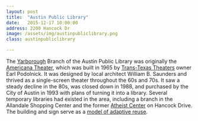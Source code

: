 ```yaml
---
layout: post
title:  "Austin Public Library"
date:   2015-12-17 10:00:00
address: 2200 Hancock Dr
image: /assets/img/austinpubliclibrary.png
class: austinpubliclibrary

---
```

The [Yarborough](https://www.tshaonline.org/handbook/online/articles/fyags) Branch of the Austin Public Library was originally the [Americana Theater](http://cinematreasures.org/theaters/6795), which was built in 1965 by [Trans-Texas Theaters](http://www.lib.utexas.edu/taro/aushc/00324/ahc-00324.html) owner Earl Podolnick. It was designed by local architect William B. Saunders and thrived as a single-screen theater throughout the 60s and 70s. It saw a steady decline in the 80s, was closed down in 1988, and purchased by the City of Austin in 1993 with plans of turning it into a library. Several temporary libraries had existed in the area, including a branch in the Allandale Shopping Center and the former [Atheist Center](http://1.bp.blogspot.com/-t6an2tdn-IQ/TtJPn3CVDfI/AAAAAAAAAgU/s3Tix5M2jOk/s400/aethistcenter.jpg) on Hancock Drive. The building and sign serve as a [model of adaptive reuse](http://midtexasmod.blogspot.com/2011/11/rebirth-of-americana-theatre-local.html).
